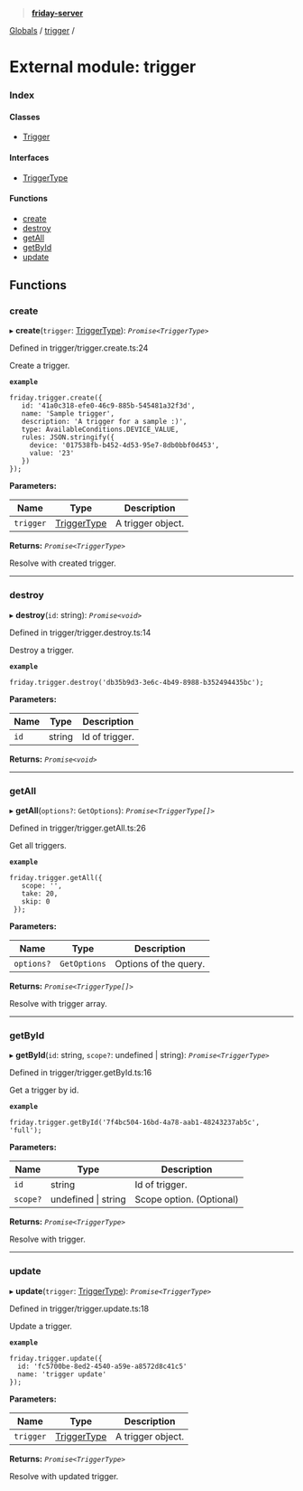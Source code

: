 > **[friday-server](../README.md)**

[Globals](../globals.md) / [trigger](trigger.md) /

# External module: trigger

### Index

#### Classes

* [Trigger](../classes/trigger.trigger-1.md)

#### Interfaces

* [TriggerType](../interfaces/trigger.triggertype.md)

#### Functions

* [create](trigger.md#create)
* [destroy](trigger.md#destroy)
* [getAll](trigger.md#getall)
* [getById](trigger.md#getbyid)
* [update](trigger.md#update)

## Functions

###  create

▸ **create**(`trigger`: [TriggerType](../interfaces/trigger.triggertype.md)): *`Promise<TriggerType>`*

Defined in trigger/trigger.create.ts:24

Create a trigger.

**`example`** 
````
friday.trigger.create({
   id: '41a0c318-efe0-46c9-885b-545481a32f3d',
   name: 'Sample trigger',
   description: 'A trigger for a sample :)',
   type: AvailableConditions.DEVICE_VALUE,
   rules: JSON.stringify({
     device: '017538fb-b452-4d53-95e7-8db0bbf0d453',
     value: '23'
   })
});
````

**Parameters:**

Name | Type | Description |
------ | ------ | ------ |
`trigger` | [TriggerType](../interfaces/trigger.triggertype.md) | A trigger object. |

**Returns:** *`Promise<TriggerType>`*

Resolve with created trigger.

___

###  destroy

▸ **destroy**(`id`: string): *`Promise<void>`*

Defined in trigger/trigger.destroy.ts:14

Destroy a trigger.

**`example`** 
````
friday.trigger.destroy('db35b9d3-3e6c-4b49-8988-b352494435bc');
````

**Parameters:**

Name | Type | Description |
------ | ------ | ------ |
`id` | string | Id of trigger. |

**Returns:** *`Promise<void>`*

___

###  getAll

▸ **getAll**(`options?`: `GetOptions`): *`Promise<TriggerType[]>`*

Defined in trigger/trigger.getAll.ts:26

Get all triggers.

**`example`** 
````
friday.trigger.getAll({
   scope: '',
   take: 20,
   skip: 0
 });
````

**Parameters:**

Name | Type | Description |
------ | ------ | ------ |
`options?` | `GetOptions` | Options of the query. |

**Returns:** *`Promise<TriggerType[]>`*

Resolve with trigger array.

___

###  getById

▸ **getById**(`id`: string, `scope?`: undefined | string): *`Promise<TriggerType>`*

Defined in trigger/trigger.getById.ts:16

Get a trigger by id.

**`example`** 
````
friday.trigger.getById('7f4bc504-16bd-4a78-aab1-48243237ab5c', 'full');
````

**Parameters:**

Name | Type | Description |
------ | ------ | ------ |
`id` | string | Id of trigger. |
`scope?` | undefined \| string | Scope option. (Optional) |

**Returns:** *`Promise<TriggerType>`*

Resolve with trigger.

___

###  update

▸ **update**(`trigger`: [TriggerType](../interfaces/trigger.triggertype.md)): *`Promise<TriggerType>`*

Defined in trigger/trigger.update.ts:18

Update a trigger.

**`example`** 
````
friday.trigger.update({
  id: 'fc5700be-8ed2-4540-a59e-a8572d8c41c5'
  name: 'trigger update'
});
````

**Parameters:**

Name | Type | Description |
------ | ------ | ------ |
`trigger` | [TriggerType](../interfaces/trigger.triggertype.md) | A trigger object. |

**Returns:** *`Promise<TriggerType>`*

Resolve with updated trigger.